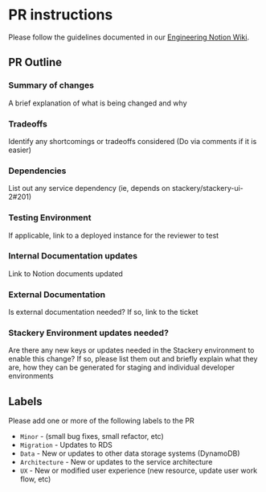 # PR instructions
Please follow the guidelines documented in our [Engineering Notion Wiki](https://www.notion.so/stackery/Pull-Requests-Guidelines-d2a30986f1c24fdbbe6d231866848b19).

## PR Outline

### Summary of changes
A brief explanation of what is being changed and why

### Tradeoffs
Identify any shortcomings or tradeoffs considered (Do via comments if it is easier)

### Dependencies
List out any service dependency (ie, depends on stackery/stackery-ui-2#201)

### Testing Environment
If applicable, link to a deployed instance for the reviewer to test

### Internal Documentation updates
Link to Notion documents updated

### External Documentation
Is external documentation needed? If so, link to the ticket

### Stackery Environment updates needed?
Are there any new keys or updates needed in the Stackery environment to enable this change?
If so, please list them out and briefly explain what they are, how they can be generated for staging and individual developer environments

## Labels
Please add one or more of the following labels to the PR
* `Minor` - (small bug fixes, small refactor, etc)
* `Migration` - Updates to RDS
* `Data` - New or updates to other data storage systems (DynamoDB)
* `Architecture` - New or updates to the service architecture
* `UX` - New or modified user experience (new resource, update user work flow, etc)
